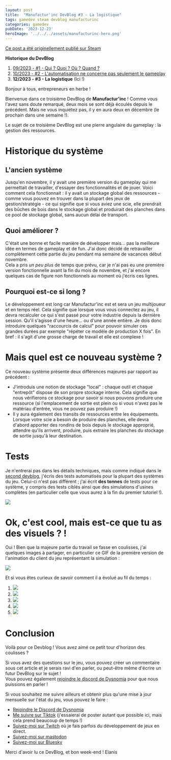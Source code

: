 ```yaml
---
layout: post
title:  "Manufactur'inc DevBlog #3 - La logistique"
tags: gamedev steam devblog manufacturinc
categories: gamedev
pubDate: '2023-12-23'
heroImage: '../../../assets/manufacturinc-hero.png'
---
```


[Ce post a été originellement publié sur Steam](https://store.steampowered.com/news/app/2146380/view/3883856311467351828)

**Historique du DevBlog**
1. [09/2023 - #1 - Qui ? Quoi ? Où ? Quand ?](https://store.steampowered.com/news/app/2146380/view/7184986051960660929)
2. [10/2023 - #2 - L'automatisation ne concerne pas seulement le gameplay](https://store.steampowered.com/news/app/2146380/view/3737483611565199154)
3. **12/2023 - #3 - La logistique** (Ici !)

Bonjour à tous, entrepreneurs en herbe !  
  
Bienvenue dans ce troisième DevBlog de **Manufactur'inc** ! Comme vous l'avez sans doute remarqué, deux mois se sont déjà écoulés depuis le précédent. Mais ne vous inquiétez pas, il y en aura deux en décembre (le prochain dans une semaine !).  
  
Le sujet de ce troisième DevBlog est une pierre angulaire du gameplay : la gestion des ressources.

# Historique du système

## L'ancien système

Jusqu'en novembre, il y avait une première version du gameplay qui me permettait de travailler, d'essayer des fonctionnalités et de jouer. Voici comment cela fonctionnait : il y avait un stockage global des ressources - comme vous pouvez en trouver dans la plupart des jeux de gestion/stratégie - ce qui signifie que si vous aviez une scie, elle prendrait des bûches de bois dans le stockage global et produirait des planches dans ce pool de stockage global, sans aucun délai de transport.

## Quoi améliorer ?

C'était une bonne et facile manière de développer mais... pas la meilleure idée en termes de gameplay et de fun. J'ai donc décidé de retravailler complètement cette partie du jeu pendant ma semaine de vacances début novembre.  
Cela a pris *un peu plus* de temps que prévu, car je n'ai pas eu une première version fonctionnelle avant la fin du mois de novembre, et j'ai encore quelques cas de figure non fonctionnels au moment où j'écris ces lignes.

## Pourquoi est-ce si long ?

Le développement est long car Manufactur'inc est et sera un jeu multijoueur et en temps réel. Cela signifie que lorsque vous vous connectez au jeu, il devra recalculer ce qui s'est passé pour votre industrie depuis la dernière session. Qu'il s'agisse d'une heure... ou d'une année entière. Je dois donc introduire quelques "raccourcis de calcul" pour pouvoir simuler ces grandes durées par exemple "répéter ce modèle de production X fois". En bref : il s'agit d'une grosse charge de travail et elle est complexe !

# Mais quel est ce nouveau système ?

Ce nouveau système présente deux différences majeures par rapport au précédent :  

*  J'introduis une notion de stockage "local" : chaque outil et chaque "entrepôt" dispose de son propre stockage interne. Cela signifie que nous vérifierons ce stockage pour savoir si nous pouvons produire une ressource (si l'emplacement de sortie est plein ou si vous n'avez pas le matériau d'entrée, vous ne pouvez pas produire !)
*  Il y aura également des transits de ressources entre les équipements. Lorsque votre scie a besoin de produire des planches, elle devra d'abord apporter des rondins de bois depuis le stockage approprié, attendre qu'ils arrivent, produire, puis extraire les planches du stockage de sortie jusqu'à leur destination.


# Tests

Je n'entrerai pas dans les détails techniques, mais comme indiqué dans le [second devblog](https://store.steampowered.com/news/app/2146380/view/3737483611565199154), j'écris des tests automatisés pour la plupart des systèmes du jeu. Celui-ci n'est pas différent ; j'ai écrit **des tonnes** de tests pour ce système, y compris des tests ciblés ainsi que des simulations d'usines complètes (en particulier celle que vous aurez à la fin du premier tutoriel !).

![](/assets/img/2023-12-23-manufacturinc-devblog-3-tests.png)

# Ok, c'est cool, mais est-ce que tu as des visuels ? !

Oui ! Bien que la majeure partie du travail se fasse en coulisses, j'ai quelques images à partager, en particulier ce GIF de la première version de l'animation du client du jeu représentant la simulation :

![](/assets/img/2023-12-23-manufacturinc-devblog-3-final-transfer.gif)

Et si vous êtes curieux de savoir comment il a évolué au fil du temps :

1. ![](/assets/img/2023-12-23-manufacturinc-devblog-3-step-1.gif)
2. ![](/assets/img/2023-12-23-manufacturinc-devblog-3-step-2.gif)
3. ![](/assets/img/2023-12-23-manufacturinc-devblog-3-step-3.gif)
4. ![](/assets/img/2023-12-23-manufacturinc-devblog-3-step-4.gif)
5. ![](/assets/img/2023-12-23-manufacturinc-devblog-3-step-5.gif)

# Conclusion

Voilà pour ce Devblog ! Vous avez aimé ce petit tour d'horizon des coulisses ?  
  
Si vous avez des questions sur le jeu, vous pouvez créer un commentaire sous cet article et je serais ravi d'en parler, ou peut-être même d'écrire un futur DevBlog sur le sujet !  
Vous pouvez également [rejoindre le discord de Dysnomia](https://discord.com/invite/c8aARey) pour que nous puissions en parler !  
  
Si vous souhaitez me suivre ailleurs et obtenir plus qu'une mise à jour mensuelle sur l'état du jeu, vous pouvez le faire :  
- [Rejoindre le Discord de Dysnomia](https://discord.com/invite/c8aARey)
- [Me suivre sur Tiktok](https://www.tiktok.com/@elanis42) (j'essaierai de poster autant que possible ici, mais cela prend beaucoup de temps !)
- [Suivez-moi sur Twitch](https://www.twitch.tv/elanis42) où je fais parfois du développement de jeux en direct.
- [Suivez-moi sur mastodon](https://mastodon.gamedev.place/@Elanis)
- [Suivez-moi sur Bluesky](https://bsky.app/profile/elanis.eu)

Merci d'avoir lu ce DevBlog, et bon week-end !
Elanis